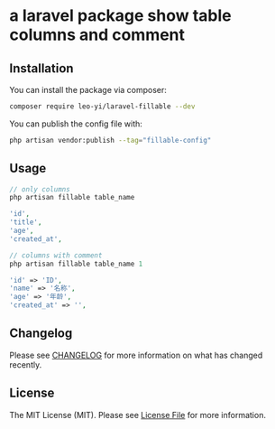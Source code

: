 # a laravel package show table columns and comment

## Installation

You can install the package via composer:

```bash
composer require leo-yi/laravel-fillable --dev
```

You can publish the config file with:
```bash
php artisan vendor:publish --tag="fillable-config"
```

## Usage

```php
// only columns
php artisan fillable table_name

'id',
'title',
'age',
'created_at',

// columns with comment
php artisan fillable table_name 1

'id' => 'ID',
'name' => '名称',
'age' => '年龄',
'created_at' => '',
```

## Changelog

Please see [CHANGELOG](CHANGELOG.md) for more information on what has changed recently.

## License

The MIT License (MIT). Please see [License File](LICENSE.md) for more information.
